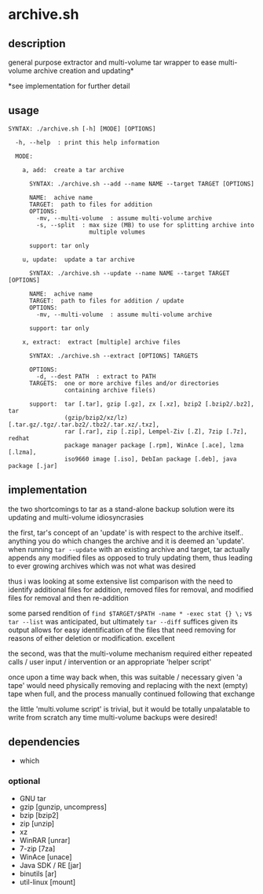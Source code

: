 # archive.sh

## description
general purpose extractor and multi-volume tar wrapper to ease multi-volume archive creation and updating*

*see implementation for further detail

## usage
```
SYNTAX: ./archive.sh [-h] [MODE] [OPTIONS]

  -h, --help  : print this help information

  MODE:

    a, add:  create a tar archive

      SYNTAX: ./archive.sh --add --name NAME --target TARGET [OPTIONS]

      NAME:  achive name
      TARGET:  path to files for addition
      OPTIONS:
        -mv, --multi-volume  : assume multi-volume archive
        -s, --split  : max size (MB) to use for splitting archive into
                       multiple volumes

      support: tar only

    u, update:  update a tar archive

      SYNTAX: ./archive.sh --update --name NAME --target TARGET [OPTIONS]

      NAME:  achive name
      TARGET:  path to files for addition / update
      OPTIONS:
        -mv, --multi-volume  : assume multi-volume archive

      support: tar only

    x, extract:  extract [multiple] archive files

      SYNTAX: ./archive.sh --extract [OPTIONS] TARGETS

      OPTIONS:
        -d, --dest PATH  : extract to PATH
      TARGETS:  one or more archive files and/or directories
                containing archive file(s)

      support:  tar [.tar], gzip [.gz], zx [.xz], bzip2 [.bzip2/.bz2], tar 
                (gzip/bzip2/xz/lz) [.tar.gz/.tgz/.tar.bz2/.tbz2/.tar.xz/.txz], 
                rar [.rar], zip [.zip], Lempel-Ziv [.Z], 7zip [.7z], redhat 
                package manager package [.rpm], WinAce [.ace], lzma [.lzma], 
                iso9660 image [.iso], DebIan package [.deb], java package [.jar]
```

## implementation

the two shortcomings to tar as a stand-alone backup solution were its updating and multi-volume idiosyncrasies

the first, tar's concept of an 'update' is with respect to the archive itself.. anything you do which changes the archive and it is deemed an 'update'. when running `tar --update` with an existing archive and target, tar actually appends any modified files as opposed to truly updating them, thus leading to ever growing archives which was not what was desired

thus i was looking at some extensive list comparison with the need to identify additional files for addition, removed files for removal, and modified files for removal and then re-addition

some parsed rendition of `find $TARGET/$PATH -name * -exec stat {} \;` vs `tar --list` was anticipated, but ultimately `tar --diff` suffices given its output allows for easy identification of the files that need removing for reasons of either deletion or modification. excellent

the second, was that the multi-volume mechanism required either repeated calls / user input / intervention or an appropriate 'helper script'

once upon a time way back when, this was suitable / necessary given 'a tape' would need physically removing and replacing with the next (empty) tape when full, and the process manually continued following that exchange

the little 'multi.volume script' is trivial, but it would be totally unpalatable to write from scratch any time multi-volume backups were desired!

## dependencies
- which

### optional
- GNU tar
- gzip [gunzip, uncompress]
- bzip [bzip2]
- zip [unzip]
- xz
- WinRAR [unrar]
- 7-zip [7za]
- WinAce [unace]
- Java SDK / RE [jar]
- binutils [ar]
- util-linux [mount]
